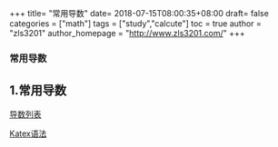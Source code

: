+++
title= "常用导数"
date= 2018-07-15T08:00:35+08:00
draft= false
categories = ["math"]
tags = ["study","calcute"]
toc = true
author = "zls3201"
author_homepage =  "http://www.zls3201.com/"
+++

### 常用导数

## 1.常用导数

[导数列表](https://zh.wikipedia.org/wiki/%E5%AF%BC%E6%95%B0%E5%88%97%E8%A1%A8)

[Katex语法](https://khan.github.io/KaTeX/function-support.html)
